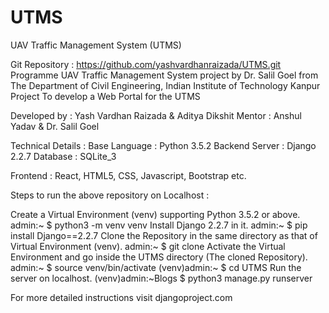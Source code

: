 # UTMS
UAV Traffic Management System (UTMS)

Git Repository : https://github.com/yashvardhanraizada/UTMS.git
Programme
UAV Traffic Management System project by Dr. Salil Goel from The Department of Civil Engineering, Indian Institute of Technology Kanpur
Project
To develop a Web Portal for the UTMS

Developed by : Yash Vardhan Raizada & Aditya Dikshit
Mentor : Anshul Yadav & Dr. Salil Goel

Technical Details :
Base Language : Python 3.5.2
Backend Server : Django 2.2.7
Database : SQLite_3

Frontend : React, HTML5, CSS, Javascript, Bootstrap etc.

Steps to run the above repository on Localhost :

Create a Virtual Environment (venv) supporting Python 3.5.2 or above.
  admin:~ $ python3 -m venv venv
Install Django 2.2.7 in it. 
  admin:~ $ pip install Django==2.2.7
Clone the Repository in the same directory as that of Virtual Environment (venv). 
  admin:~ $ git clone <URL>
Activate the Virtual Environment and go inside the UTMS directory (The cloned Repository). 
    admin:~ $ source venv/bin/activate 
    (venv)admin:~ $ cd UTMS
Run the server on localhost. 
    (venv)admin:~Blogs $ python3 manage.py runserver
  
For more detailed instructions visit djangoproject.com
